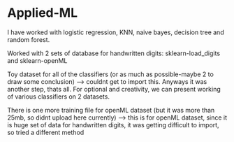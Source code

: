 # Applied-ML

I have worked with logistic regression, KNN, naive bayes, decision tree and random forest.

Worked with 2 sets of database for handwritten digits: sklearn-load_digits and sklearn-openML

Toy dataset for all of the classifiers (or as much as possible-maybe 2 to draw some conclusion) --> couldnt get to import this. Anyways it was another step, thats all. For optional and creativity, we can present working of various classifiers on 2 datasets.

There is one more training file for openML dataset (but it was more than 25mb, so didnt upload here currently) --> this is for openML dataset, since it is huge set of data for handwritten digits, it was getting difficult to import, so tried a different method
